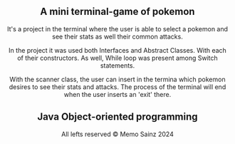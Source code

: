 <div align="center">

## A mini terminal-game of pokemon 


It's a project in the terminal where the user is able to select a pokemon and see their stats as well their common attacks.

In the project it was used both Interfaces and Abstract Classes.
With each of their constructors.
As well, While loop was present among Switch statements.

With the scanner class, the user can insert in the termina which pokemon desires to see their stats and attacks.
The process of the terminal will end when the user inserts an 'exit' there.


<h2> Java Object-oriented programming </h2>

All lefts reserved 	&#169; Memo Sainz 2024
